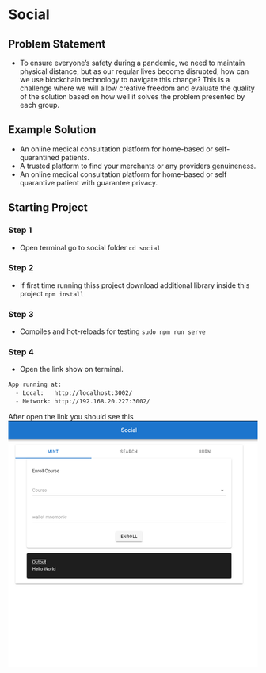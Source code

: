 # Social

## Problem Statement

- To ensure everyone’s safety during a pandemic, we need to maintain physical distance, but as our regular lives become disrupted, how can we use blockchain technology to navigate this change? This is a challenge where we will allow creative freedom and evaluate the quality of the solution based on how well it solves the problem presented by each group.

## Example Solution

- An online medical consultation platform for home-based or self-quarantined patients.  
- A trusted platform to find your merchants or any providers genuineness.
- An online medical consultation platform for home-based or self quarantive patient with guarantee privacy.

## Starting Project

### Step 1

- Open terminal go to social folder `cd social`

### Step 2

- If first time running thiss project download additional library inside this project `npm install`

### Step 3

- Compiles and hot-reloads for testing `sudo npm run serve`

### Step 4

- Open the link show on terminal.

```bash
App running at:
  - Local:   http://localhost:3002/
  - Network: http://192.168.20.227:3002/
```  

After open the link you should see this
![Success Image](https://github.com/maxonrow/challenge-social/blob/master/images/page.png)
